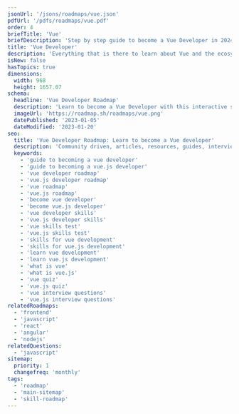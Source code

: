 ```yaml
---
jsonUrl: '/jsons/roadmaps/vue.json'
pdfUrl: '/pdfs/roadmaps/vue.pdf'
order: 4
briefTitle: 'Vue'
briefDescription: 'Step by step guide to become a Vue Developer in 2024'
title: 'Vue Developer'
description: 'Everything that is there to learn about Vue and the ecosystem in 2024.'
isNew: false
hasTopics: true
dimensions:
  width: 968
  height: 1657.07
schema:
  headline: 'Vue Developer Roadmap'
  description: 'Learn to become a Vue Developer with this interactive step by step guide in 2024. We also have resources and short descriptions attached to the roadmap items so you can get everything you want to learn in one place.'
  imageUrl: 'https://roadmap.sh/roadmaps/vue.png'
  datePublished: '2023-01-05'
  dateModified: '2023-01-20'
seo:
  title: 'Vue Developer Roadmap: Learn to become a Vue developer'
  description: 'Community driven, articles, resources, guides, interview questions, quizzes for vue development. Learn to become a modern Vue developer by following the steps, skills, resources and guides listed in this roadmap.'
  keywords:
    - 'guide to becoming a vue developer'
    - 'guide to becoming a vue.js developer'
    - 'vue developer roadmap'
    - 'vue.js developer roadmap'
    - 'vue roadmap'
    - 'vue.js roadmap'
    - 'become vue developer'
    - 'become vue.js developer'
    - 'vue developer skills'
    - 'vue.js developer skills'
    - 'vue skills test'
    - 'vue.js skills test'
    - 'skills for vue development'
    - 'skills for vue.js development'
    - 'learn vue development'
    - 'learn vue.js development'
    - 'what is vue'
    - 'what is vue.js'
    - 'vue quiz'
    - 'vue.js quiz'
    - 'vue interview questions'
    - 'vue.js interview questions'
relatedRoadmaps:
  - 'frontend'
  - 'javascript'
  - 'react'
  - 'angular'
  - 'nodejs'
relatedQuestions:
  - 'javascript'
sitemap:
  priority: 1
  changefreq: 'monthly'
tags:
  - 'roadmap'
  - 'main-sitemap'
  - 'skill-roadmap'
---
```

